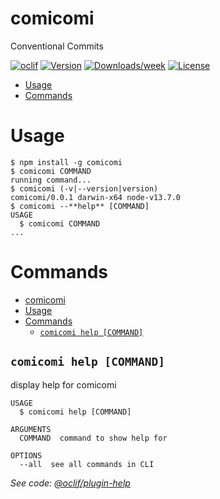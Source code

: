 comicomi
========

Conventional Commits

[![oclif](https://img.shields.io/badge/cli-oclif-brightgreen.svg)](https://oclif.io)
[![Version](https://img.shields.io/npm/v/comicomi.svg)](https://npmjs.org/package/comicomi)
[![Downloads/week](https://img.shields.io/npm/dw/comicomi.svg)](https://npmjs.org/package/comicomi)
[![License](https://img.shields.io/npm/l/comicomi.svg)](https://github.com/baronTommy/comicomi/blob/master/package.json)

<!-- toc -->
* [Usage](#usage)
* [Commands](#commands)
<!-- tocstop -->
# Usage
<!-- usage -->
```sh-session
$ npm install -g comicomi
$ comicomi COMMAND
running command...
$ comicomi (-v|--version|version)
comicomi/0.0.1 darwin-x64 node-v13.7.0
$ comicomi --**help** [COMMAND]
USAGE
  $ comicomi COMMAND
...
```
<!-- usagestop -->
# Commands
<!-- commands -->
- [comicomi](#comicomi)
- [Usage](#usage)
- [Commands](#commands)
  - [`comicomi help [COMMAND]`](#comicomi-help-command)

## `comicomi help [COMMAND]`

display help for comicomi

```
USAGE
  $ comicomi help [COMMAND]

ARGUMENTS
  COMMAND  command to show help for

OPTIONS
  --all  see all commands in CLI
```

_See code: [@oclif/plugin-help](https://github.com/oclif/plugin-help/blob/v2.2.3/src/commands/help.ts)_
<!-- commandsstop -->
